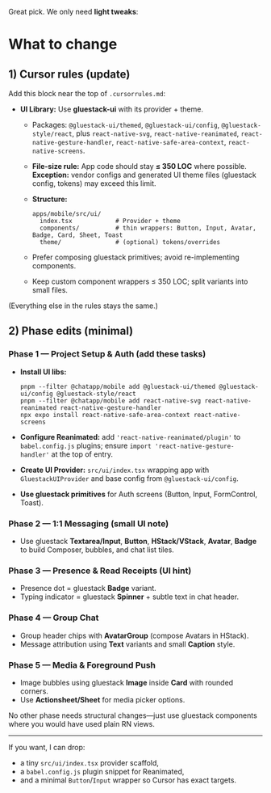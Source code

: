 Great pick. We only need **light tweaks**:

# What to change

## 1) Cursor rules (update)

Add this block near the top of `.cursorrules.md`:

- **UI Library:** Use **gluestack-ui** with its provider + theme.

  - Packages: `@gluestack-ui/themed`, `@gluestack-ui/config`, `@gluestack-style/react`, plus `react-native-svg`, `react-native-reanimated`, `react-native-gesture-handler`, `react-native-safe-area-context`, `react-native-screens`.
  - **File-size rule:** App code should stay **≤ 350 LOC** where possible. **Exception:** vendor configs and generated UI theme files (gluestack config, tokens) may exceed this limit.
  - **Structure:**

    ```
    apps/mobile/src/ui/
      index.tsx            # Provider + theme
      components/          # thin wrappers: Button, Input, Avatar, Badge, Card, Sheet, Toast
      theme/               # (optional) tokens/overrides
    ```

  - Prefer composing gluestack primitives; avoid re-implementing components.
  - Keep custom component wrappers ≤ 350 LOC; split variants into small files.

(Everything else in the rules stays the same.)

## 2) Phase edits (minimal)

### Phase 1 — Project Setup & Auth (add these tasks)

- **Install UI libs:**

  ```
  pnpm --filter @chatapp/mobile add @gluestack-ui/themed @gluestack-ui/config @gluestack-style/react
  pnpm --filter @chatapp/mobile add react-native-svg react-native-reanimated react-native-gesture-handler
  npx expo install react-native-safe-area-context react-native-screens
  ```

- **Configure Reanimated:** add `'react-native-reanimated/plugin'` to `babel.config.js` plugins; ensure `import 'react-native-gesture-handler'` at the top of entry.
- **Create UI Provider:** `src/ui/index.tsx` wrapping app with `GluestackUIProvider` and base config from `@gluestack-ui/config`.
- **Use gluestack primitives** for Auth screens (Button, Input, FormControl, Toast).

### Phase 2 — 1:1 Messaging (small UI note)

- Use gluestack **Textarea/Input**, **Button**, **HStack/VStack**, **Avatar**, **Badge** to build Composer, bubbles, and chat list tiles.

### Phase 3 — Presence & Read Receipts (UI hint)

- Presence dot = gluestack **Badge** variant.
- Typing indicator = gluestack **Spinner** + subtle text in chat header.

### Phase 4 — Group Chat

- Group header chips with **AvatarGroup** (compose Avatars in HStack).
- Message attribution using **Text** variants and small **Caption** style.

### Phase 5 — Media & Foreground Push

- Image bubbles using gluestack **Image** inside **Card** with rounded corners.
- Use **Actionsheet/Sheet** for media picker options.

No other phase needs structural changes—just use gluestack components where you would have used plain RN views.

---

If you want, I can drop:

- a tiny `src/ui/index.tsx` provider scaffold,
- a `babel.config.js` plugin snippet for Reanimated,
- and a minimal `Button`/`Input` wrapper so Cursor has exact targets.
